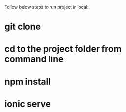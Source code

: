 Follow below steps to run project in local:
# git clone 
# cd to the project folder from command line
# npm install
# ionic serve
